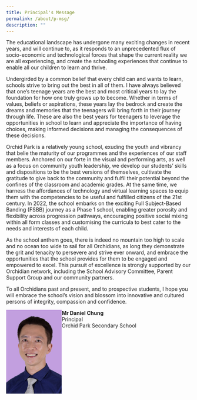```yaml
---
title: Principal's Message
permalink: /about/p-msg/
description: ""
---
```

<html>
<p>The educational landscape has undergone many exciting changes in recent years, and will continue to, as it responds to an unprecedented flux of socio-economic and technological forces that shape the current reality we are all experiencing, and create the schooling experiences that continue to enable all our children to learn and thrive.</p>
<p>Undergirded by a common belief that every child can and wants to learn, schools strive to bring out the best in all of them. I have always believed that one&rsquo;s teenage years are the best and most critical years to lay the foundation for how one truly grows up to become. Whether in terms of values, beliefs or aspirations, these years lay the bedrock and create the dreams and memories that the teenagers will bring forth in their journey through life. These are also the best years for teenagers to leverage the opportunities in school to learn and appreciate the importance of having choices, making informed decisions and managing the consequences of these decisions.</p>
<p>Orchid Park is a relatively young school, exuding the youth and vibrancy that belie the maturity of our programmes and the experiences of our staff members. Anchored on our forte in the visual and performing arts, as well as a focus on community youth leadership, we develop our students&rsquo; skills and dispositions to be the best versions of themselves, cultivate the gratitude to give back to the community and fulfil their potential beyond the confines of the classroom and academic grades. At the same time, we harness the affordances of technology and virtual learning spaces to equip them with the competencies to be useful and fulfilled citizens of the 21st century. In 2022, the school embarks on the exciting Full Subject-Based Banding (FSBB) journey as a Phase 1 school, enabling greater porosity and flexibility across progression pathways, encouraging positive social mixing within all form classes and customising the curricula to best cater to the needs and interests of each child.</p>
<p>As the school anthem goes, there is indeed no mountain too high to scale and no ocean too wide to sail for all Orchidians, as long they demonstrate the grit and tenacity to persevere and strive ever onward, and embrace the opportunities that the school provides for them to be engaged and empowered to excel. This pursuit of excellence is strongly supported by our Orchidian network, including the School Advisory Committee, Parent Support Group and our community partners.</p>
<p>To all Orchidians past and present, and to prospective students, I hope you will embrace the school&rsquo;s vision and blossom into innovative and cultured persons of integrity, compassion and confidence.&nbsp;</p>

<p><img src=/images/sc1.jpg style="width:30%" align="left">
	
<strong>Mr Daniel Chung<br></strong>Principal<br />Orchid Park Secondary School</p></html>